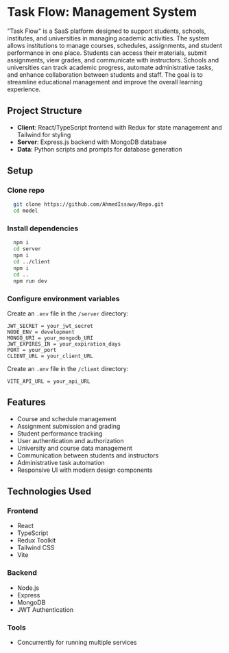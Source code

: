 # Task Flow: Management System

"Task Flow" is a SaaS platform designed to support students, schools, institutes, and universities in managing academic activities. The system allows institutions to manage courses, schedules, assignments, and student performance in one place. Students can access their materials, submit assignments, view grades, and communicate with instructors. Schools and universities can track academic progress, automate administrative tasks, and enhance collaboration between students and staff. The goal is to streamline educational management and improve the overall learning experience.

## Project Structure

- **Client**: React/TypeScript frontend with Redux for state management and Tailwind for styling
- **Server**: Express.js backend with MongoDB database
- **Data**: Python scripts and prompts for database generation

## Setup

### Clone repo

```bash
  git clone https://github.com/AhmedIssawy/Repo.git
  cd model
```

### Install dependencies

```bash
  npm i
  cd server
  npm i
  cd ../client
  npm i
  cd ..
  npm run dev
```

### Configure environment variables

Create an `.env` file in the `/server` directory:

```
JWT_SECRET = your_jwt_secret
NODE_ENV = development
MONGO_URI = your_mongodb_URI
JWT_EXPIRES_IN = your_expiration_days
PORT = your_port
CLIENT_URL = your_client_URL
```

Create an `.env` file in the `/client` directory: 

```
VITE_API_URL = your_api_URL
```

## Features

- Course and schedule management
- Assignment submission and grading
- Student performance tracking
- User authentication and authorization
- University and course data management
- Communication between students and instructors
- Administrative task automation
- Responsive UI with modern design components

## Technologies Used

### Frontend

- React
- TypeScript
- Redux Toolkit
- Tailwind CSS
- Vite

### Backend

- Node.js
- Express
- MongoDB
- JWT Authentication

### Tools

- Concurrently for running multiple services

